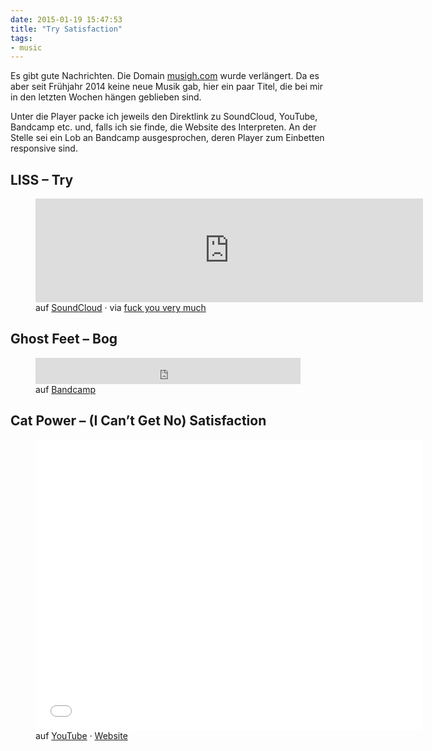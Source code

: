 ```yaml
---
date: 2015-01-19 15:47:53
title: "Try Satisfaction"
tags:
- music
---
```

Es gibt gute Nachrichten. Die Domain <a href="http://musigh.com">musigh.com</a> wurde verlängert. Da es aber seit Frühjahr 2014 keine neue Musik gab, hier ein paar Titel, die bei mir in den letzten Wochen hängen geblieben sind.

Unter die Player packe ich jeweils den Direktlink zu SoundCloud, YouTube, Bandcamp etc. und, falls ich sie finde, die Website des Interpreten. An der Stelle sei ein Lob an Bandcamp ausgesprochen, deren Player zum Einbetten responsive sind.

## LISS – Try

<figure>
    <div class="iframe-wrapper  iframe-wrapper__soundcloud">
        <iframe width="620" height="166" scrolling="no" frameborder="no" src="https://w.soundcloud.com/player/?url=https%3A//api.soundcloud.com/tracks/178633491&amp;color={{ site.ui_color }}&amp;auto_play=false&amp;hide_related=false&amp;show_comments=true&amp;show_user=true&amp;show_reposts=false"></iframe>
    </div>
    <figcaption>auf <a href="https://soundcloud.com/liss2014/try/">SoundCloud</a> · via <a href="http://fuckyouverymuch.dk/post/106547379190/we-listen-to-liss">fuck you very much</a></figcaption>
</figure>

## Ghost Feet – Bog

<figure>
    <iframe style="border: 0; width: 100%; height: 42px;" src="https://bandcamp.com/EmbeddedPlayer/album=2367195171/size=small/bgcol=ffffff/linkcol={{ site.ui_color }}/track=2183804182/transparent=true/" seamless>Ghost Feet – Bog</iframe>
    <figcaption>auf <a href="https://droppinggems.bandcamp.com/track/bog">Bandcamp</a></figcaption>
</figure>

## Cat Power – (I Can’t Get No) Satisfaction

<figure>
    <div class="iframe-wrapper  iframe-wrapper__video">
        <iframe width="620" height="465" src="//www.youtube-nocookie.com/embed/W97TF9PCKWg?rel=0" frameborder="0" allowfullscreen></iframe>
    </div>
    <figcaption>auf <a href="https://www.youtube.com/watch?v=W97TF9PCKWg">YouTube</a> · <a href="http://www.catpowermusic.com/">Website</a></figcaption>
</figure>
